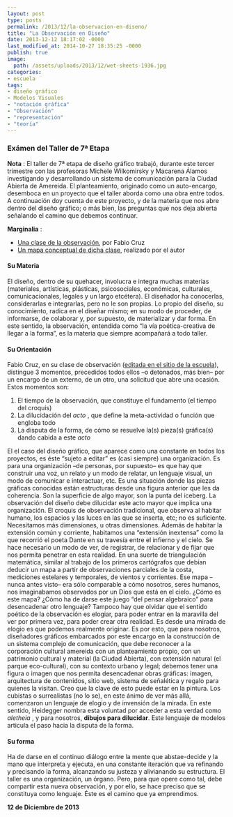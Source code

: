 ```yaml
---
layout: post
type: posts
permalink: /2013/12/la-observacion-en-diseno/
title: "La Observación en Diseño"
date: 2013-12-12 18:17:02 -0000
last_modified_at: 2014-10-27 18:35:25 -0000
publish: true
image:
  path: /assets/uploads/2013/12/wet-sheets-1936.jpg
categories:
- escuela
tags:
- diseño gráfico
- Modelos Visuales
- "notación gráfica"
- "Observación"
- "representación"
- "teoría"
---
```

### Exámen del Taller de 7ª Etapa

**Nota** : El taller de 7ª etapa de diseño gráfico trabajó, durante este tercer trimestre con las profesoras Michele Wilkomirsky y Macarena Álamos investigando y desarrollando un sistema de comunicación para la Ciudad Abierta de Amereida. El planteamiento, originado como un auto-encargo, desemboca en un proyecto que el taller aborda como una obra entre todos. A continuación doy cuenta de este proyecto, y de la materia que nos abre dentro del diseño gráfico; o más bien, las preguntas que nos deja abierta señalando el camino que debemos continuar.

**Marginalia** :

* [Una clase de la observación](http://www.ead.pucv.cl/carreras/una-clase-de-la-observacion/ "Clase de Fabio Cruz"), por Fabio Cruz
* [Un mapa conceptual de dicha clase](http://ead.pucv.cl:8080/rid=1MDLKP4SH-29V4Z7J-B9/La%20observaci%C3%B3n%20arquitect%C3%B3nica.cmap), realizado por el autor

#### Su Materia

El diseño, dentro de su quehacer, involucra e integra muchas materias (materiales, artísticas, plásticas, psicosociales, económicas, culturales, comunicacionales, legales y un largo etcétera). El diseñador ha conocerlas, considerarlas e integrarlas, pero no le son propias. Lo propio del diseño, su conocimiento, radica en el diseñar mismo; en su modo de proceder, de informarse, de colaborar y, por supuesto, de materializar y dar forma. En este sentido, la observación, entendida como “la vía poética-creativa de llegar a la forma”, es la materia que siempre acompañará a todo taller.

#### Su Orientación

Fabio Cruz, en su clase de observación ([editada en el sitio de la escuela](http://www.ead.pucv.cl/carreras/una-clase-de-la-observacion/ "Clase de Fabio Cruz")), distingue 3 momentos, precedidos todos ellos –o detonados, más bien– por un encargo de un externo, de un otro, una solicitud que abre una ocasión. Estos momentos son:

  1. El tiempo de la observación, que constituye el fundamento (el tiempo del croquis)
  2. La dilucidación del _acto_ , que define la meta-actividad o función que engloba todo
  3. La disputa de la forma, de cómo se resuelve la(s) pieza(s) gráfica(s) dando cabida a este _acto_

El el caso del diseño gráfico, que aparece como una constante en todos los proyectos, es éste “sujeto a editar” es (casi siempre) una organización. Es para una organización –de personas, por supuesto– es que hay que construir una voz, un relato y un modo de relatar, un lenguaje visual, un modo de comunicar e interactuar, etc. Es una situación donde las piezas gráficas conocidas están estructuras desde una figura anterior que les da coherencia. Son la superficie de algo mayor, son la punta del iceberg. La observación del diseño debe dilucidar este acto mayor que implica una organización. El croquis de observación tradicional, que observa al habitar humano, los espacios y las luces en las que se inserta, etc; no es suficiente. Necesitamos más dimensiones, u otras dimensiones. Además de habitar la extensión común y corriente, habitamos una “extensión inextensa” como la que recorrió el poeta Dante en su travesía entre el infierno y el cielo. Se hace necesario un modo de ver, de registrar, de relacionar y de fijar que nos permita penetrar en esta realidad. En una suerte de triangulación matemática, similar al trabajo de los primeros cartógrafos que debían deducir un mapa a partir de observaciones parciales de la costa, mediciones estelares y temporales, de vientos y corrientes. Ese mapa –nunca antes visto– era sólo comparable a cómo nosotros, seres humanos, nos imaginabamos observados por un Dios que está en el cielo. ¿Cómo es este mapa? ¿Cómo ha de darse este juego “del pensar algebraico” para desencadenar otro lenguaje? Tampoco hay que olvidar que el sentido poético de la observación es elogiar, para poder entrar en la maravilla del ver por primera vez, para poder crear otra realidad. Es desde una mirada de elogio es que podemos realmente originar. Es por esto, que para nosotros, diseñadores gráficos embarcados por este encargo en la construcción de un sistema complejo de comunicación, que debe reconocer a la corporación cultural amereida con un planteamiento propio, con un patrimonio cultural y material (la Ciudad Abierta), con extensión natural (el parque eco-cultural), con su contexto urbano y legal; debemos tener una figura o imagen que nos permita desencadenar obras gráficas: imagen, arquitectura de contenidos, sitio web, sistema de señalética y regalo para quienes la visitan. Creo que la clave de esto puede estar en la pintura. Los cubistas o surrealistas (no lo se), en este ánimo de ver más allá, comenzaron un lenguaje de elogio y de invensión de la mirada. En este sentido, Heidegger nombra esta voluntad por acceder a esta verdad como _aletheia_ , y para nosotros, **dibujos para dilucidar**. Este lenguaje de modelos articula el paso hacia la disputa de la forma.

#### Su forma

Ha de darse en el continuo diálogo entre la mente que abstae-decide y la mano que interpreta y ejecuta, en una constante iteración que va refinando y precisando la forma, alcanzando su justeza y alivianando su estructura. El taller es una organización, un órgano. Pero, para que opere como tal, debe compartir esta nueva observación, y por ello, se hace preciso que se constituya como lenguaje. Éste es el camino que ya emprendimos.

**12 de Diciembre de 2013**
